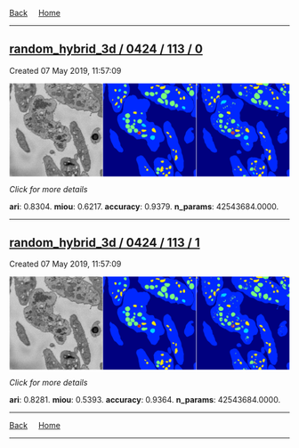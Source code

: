 
[Back](..)&nbsp;&nbsp;&nbsp;&nbsp;&nbsp;[Home](https://leapmanlab.github.io/snapshots)

---

<div class="summary"><a href="0"><h2>random_hybrid_3d / 0424 / 113 / 0</h2></a><p>Created 07 May 2019, 11:57:09
</p><a href="0"><img src="0/media/summary.png" align="center"></a><p>
<i>Click for more details</i>
</p></div>

**ari**: 0.8304. **miou**: 0.6217. **accuracy**: 0.9379. **n_params**: 42543684.0000. 

---

<div class="summary"><a href="1"><h2>random_hybrid_3d / 0424 / 113 / 1</h2></a><p>Created 07 May 2019, 11:57:09
</p><a href="1"><img src="1/media/summary.png" align="center"></a><p>
<i>Click for more details</i>
</p></div>

**ari**: 0.8281. **miou**: 0.5393. **accuracy**: 0.9364. **n_params**: 42543684.0000. 

---

[Back](..)&nbsp;&nbsp;&nbsp;&nbsp;&nbsp;[Home](https://leapmanlab.github.io/snapshots)

---